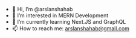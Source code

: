- 👋 Hi, I’m @arslanshahab
- 👀 I’m interested in MERN Development
- 🌱 I’m currently learning Next.JS and GraphQL
- 📫 How to reach me: arslanshahab@gmail.com

<!---
arslanshahab/arslanshahab is a ✨ special ✨ repository because its `README.md` (this file) appears on your GitHub profile.
You can click the Preview link to take a look at your changes.
--->
